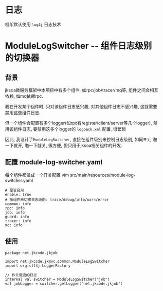 # 日志

框架默认使用 `log4j` 日志技术

# ModuleLogSwitcher -- 组件日志级别的切换器

## 背景

jksoa微服务框架中本项目中有多个组件, 如rpc/job/tracer/mq等, 组件之间会相互依赖, 如mq依赖rpc.

我在开发某个组件时, 只对该组件日志感兴趣, 对其他组件日志不感兴趣, 这就需要禁用这些组件日志.

但一个组件会配置有多个logger(如rpc有register/client/server等几个logger), 禁用该组件日志, 要禁用这多个logger的 `logback.xml` 配置, 很繁琐

因此, 我设计了`ModuleLogSwitcher`, 直接在组件级别来控制日志级别, 如同`开关`, 啪一下就开, 啪一下就关, 很方便, 但只用于jksoa相关组件的开发.

## 配置 module-log-switcher.yaml
每个组件都做成一个开关配置
vim src/main/resources/module-log-switcher.yaml
```
# 是否启用
enable: true
# 按组件来切换日志级别: trace/debug/info/warn/error
common: info
rpc: info
job: info
guard: info
tracer: info
mq: info
```

## 使用

```
package net.jkcode.jkjob

import net.jkcode.jkmvc.common.ModuleLogSwitcher
import org.slf4j.LoggerFactory

// 作业调度的日志
internal val switcher = ModuleLogSwitcher("job")
val jobLogger = switcher.getLogger("net.jkcode.jkjob")
```